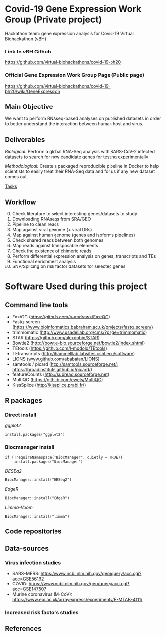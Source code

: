 # Covid-19 Gene Expression Work Group (Private project)
Hackathon team: gene expression analysis for Covid-19 Virtual Biohackathon (vBH)

### Link to vBH Github
https://github.com/virtual-biohackathons/covid-19-bh20
### Official Gene Expression Work Group Page (Public page)
https://github.com/virtual-biohackathons/covid-19-bh20/wiki/GeneExpression

## Main Objective
We want to perform RNAseq-based analyses on published datasets in order to better understand the interaction between human host and virus.

## Deliverables
_Biological:_ Perform a global RNA-Seq analysis with SARS-CoV-2 infected datasets to search for new candidate genes for testing experimentally

_Methodological:_ Create a packaged reproducible pipeline in Docker to help scientists to easily treat their RNA-Seq data and for us if any new dataset comes out

[Tasks](https://github.com/avantikalal/covid-gene-expression/projects/1)

## Workflow
0. Check literature to select interesting genes/datasets to study
1. Downloading RNAseqs from SRA/GEO 
2. Pipeline to clean reads
3. Map against viral genome (+ viral DBs)
4. Map against human genome (genes and isoforms pipelines)
5. Check shared reads between both genomes
6. Map reads against transposable elements
7. Check the existence of chimeric reads
8. Perform differential expression analysis on genes, transcripts and TEs
9. Functional enrichment analysis
10. SNP/Splicing on risk factor datasets for selected genes

# Software Used during this project

## Command line tools
- FastQC (https://github.com/s-andrews/FastQC)
- Fastq-screen (https://www.bioinformatics.babraham.ac.uk/projects/fastq_screen/)
- trimmomatic (http://www.usadellab.org/cms/?page=trimmomatic)
- STAR (https://github.com/alexdobin/STAR)
- Bowtie2 (http://bowtie-bio.sourceforge.net/bowtie2/index.shtml)
- TEtools (https://github.com/l-modolo/TEtools)
- TEtranscripts (http://hammelllab.labsites.cshl.edu/software)
- LIONS (www.github.com/ababaian/LIONS)
- samtools / picard (http://samtools.sourceforge.net/; https://broadinstitute.github.io/picard/)
- featureCounts (http://subread.sourceforge.net)
- MultiQC (https://github.com/ewels/MultiQC)
- KissSplice (http://kissplice.prabi.fr/)

## R packages

### Direct install
   _ggplot2_
```
install.packages("ggplot2")
```
####

### Biocmanager install
```
if (!requireNamespace("BiocManager", quietly = TRUE))
    install.packages("BiocManager")
```
_DESEq2_
```
BiocManager::install("DESeq2")
```
_EdgeR_
```
BiocManager::install("EdgeR")
```
_Limma-Voom_
```
BiocManager::install("limma")
```

## Code repositories

## Data-sources

### Virus infection studies
- SARS-MERS: https://www.ncbi.nlm.nih.gov/geo/query/acc.cgi?acc=GSE56192  
- COVID: https://www.ncbi.nlm.nih.gov/geo/query/acc.cgi?acc=GSE147507 
- Murine coronavirus (M-CoV): https://www.ebi.ac.uk/arrayexpress/experiments/E-MTAB-4111/
### Increased risk factors studies


## References

